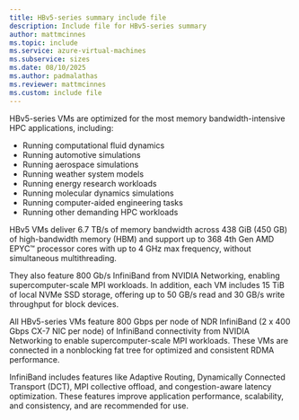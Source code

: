 ```yaml
---
title: HBv5-series summary include file
description: Include file for HBv5-series summary
author: mattmcinnes
ms.topic: include
ms.service: azure-virtual-machines
ms.subservice: sizes
ms.date: 08/10/2025
ms.author: padmalathas
ms.reviewer: mattmcinnes
ms.custom: include file
---
```


HBv5-series VMs are optimized for the most memory bandwidth-intensive HPC applications, including:

* Running computational fluid dynamics
* Running automotive simulations
* Running aerospace simulations
* Running weather system models
* Running energy research workloads
* Running molecular dynamics simulations
* Running computer-aided engineering tasks
* Running other demanding HPC workloads

HBv5 VMs deliver 6.7 TB/s of memory bandwidth across 438 GiB (450 GB) of high-bandwidth memory (HBM) and support up to 368 4th Gen AMD EPYC™ processor cores with up to 4 GHz max frequency, without simultaneous multithreading. 

They also feature 800 Gb/s InfiniBand from NVIDIA Networking, enabling supercomputer-scale MPI workloads. In addition, each VM includes 15 TiB of local NVMe SSD storage, offering up to 50 GB/s read and 30 GB/s write throughput for block devices.

All HBv5-series VMs feature 800 Gbps per node of NDR InfiniBand (2 x 400 Gbps CX-7 NIC per node) of InfiniBand connectivity from NVIDIA Networking to enable supercomputer-scale MPI workloads. These VMs are connected in a nonblocking fat tree for optimized and consistent RDMA performance. 

InfiniBand includes features like Adaptive Routing, Dynamically Connected Transport (DCT), MPI collective offload, and congestion-aware latency optimization. These features improve application performance, scalability, and consistency, and are recommended for use.
